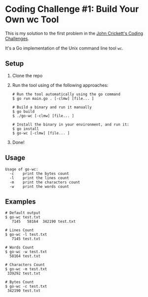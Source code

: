 # Coding Challenge #1: Build Your Own wc Tool

This is my solution to the first problem in the [John Crickett's Coding Challenges](https://codingchallenges.fyi/challenges/challenge-wc/).

It's a Go implementation of the Unix command line tool `wc`. 


## Setup

1. Clone the repo
1. Run the tool using of the following approaches:

    ```shell
    # Run the tool automatically using the go command
    $ go run main.go . [-clmw] [file... ]

    # Build a binary and run it manually
    $ go build
    $ ./go-wc [-clmw] [file... ]

    # Install the binary in your environment, and run it:
    $ go install
    $ go-wc [-clmw] [file... ]
    ```
1. Done!


## Usage
```shell
Usage of go-wc:
  -c	print the bytes count
  -l	print the lines count
  -m	print the characters count
  -w	print the words count
```

## Examples

```shell
# Default output
$ go-wc test.txt
   7145   58164  342190 test.txt

# Lines Count 
$ go-wc -l test.txt
   7145 test.txt

# Words Count
$ go-wc -w test.txt
  58164 test.txt

# Characters Count  
$ go-wc -m test.txt
 339292 test.txt

# Bytes Count
$ go-wc -c test.txt
 342190 test.txt
```
